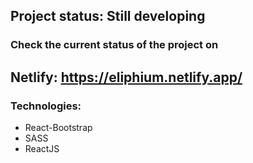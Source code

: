 ## Project status: Still developing 
### Check the current status of the project on
## Netlify: https://eliphium.netlify.app/

### Technologies: 
* React-Bootstrap
* SASS
* ReactJS